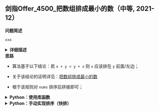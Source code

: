 ## 剑指Offer_4500_把数组排成最小的数（中等, 2021-12）
<!--
{
    "category": ["排序"],
    "source": "剑指Offer",
    "level": "中等",
    "number": "4500",
    "name": "把数组排成最小的数",
    "company": []
}
-->

<summary><b>问题简述</b></summary>

```txt
xxx
```

<details><summary><b>详细描述</b></summary>

```txt
输入一个非负整数数组，把数组里所有数字拼接起来排成一个数，打印能拼接出的所有数字中最小的一个。

示例 1:
    输入: [10,2]
    输出: "102"
示例 2:
    输入: [3,30,34,5,9]
    输出: "3033459"

提示:
    0 < nums.length <= 100
说明:
    输出结果可能非常大，所以你需要返回一个字符串而不是整数
    拼接起来的数字可能会有前导 0，最后结果不需要去掉前导 0

来源：力扣（LeetCode）
链接：https://leetcode-cn.com/problems/ba-shu-zu-pai-cheng-zui-xiao-de-shu-lcof
著作权归领扣网络所有。商业转载请联系官方授权，非商业转载请注明出处。
```

</details>

<!-- <div align="center"><img src="../../../_assets/xxx.png" height="300" /></div> -->

<summary><b>思路</b></summary>

- 算法基于以下结论：若 `x + y < y + x` 则 `x` 应该排在 `y` 前面/左边；
- 关于该结论的证明详见：[把数组排成最小的数](https://leetcode-cn.com/problems/ba-shu-zu-pai-cheng-zui-xiao-de-shu-lcof/solution/mian-shi-ti-45-ba-shu-zu-pai-cheng-zui-xiao-de-s-4/)

- 根于该规则对 `nums` 排序后拼接即可；


<details><summary><b>Python：使用库函数</b></summary>

```python
import functools

class Solution:
    def minNumber(self, nums: List[int]) -> str:

        def cmp(x1, x2):
            if x1 + x2 < x2 + x1:
                return -1
            elif x1 + x2 > x2 + x1:
                return 1
            else:
                return 0

        # Python3 的 sort 中取消了 cmp 参数，需要通过 functools.cmp_to_key 转换
        nums = sorted([str(x) for x in nums], key=functools.cmp_to_key(cmp))
        # print(nums)
        return ''.join(nums)
```

</details>


<details><summary><b>Python：手动实现排序（快排）</b></summary>

```python
class Solution:
    def minNumber(self, nums: List[int]) -> str:

        nums = [str(x) for x in nums]
        
        def qsort(lo, hi):
            if lo >= hi: return
            
            i, j = lo, hi
            while i < j:
                while nums[j] + nums[lo] >= nums[lo] + nums[j] and i < j: j -= 1
                while nums[i] + nums[lo] <= nums[lo] + nums[i] and i < j: i += 1
                nums[i], nums[j] = nums[j], nums[i]
            nums[i], nums[lo] = nums[lo], nums[i]
            
            qsort(lo, i - 1)
            qsort(i + 1, hi)

        qsort(0, len(nums) - 1)
        return ''.join(nums)
```

</details>

